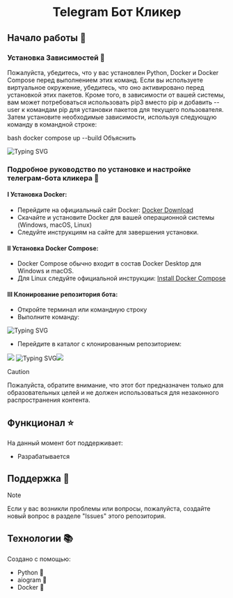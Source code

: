 <h1 align="center">Telegram Бот Кликер</h1>

## Начало работы :mag_right:

### Установка Зависимостей :space_invader:

Пожалуйста, убедитесь, что у вас установлен Python, Docker и Docker Compose перед выполнением этих команд. Если вы используете виртуальное окружение, убедитесь, что оно активировано перед установкой этих пакетов. Кроме того, в зависимости от вашей системы, вам может потребоваться использовать pip3 вместо pip и добавить --user к командам pip для установки пакетов для текущего пользователя. Затем установите необходимые зависимости, используя следующую команду в командной строке:

bash
docker compose up --build
Объяснить

<picture>
  <source media="(prefers-color-scheme: dark)" srcset="https://readme-typing-svg.herokuapp.com?font=Comic+Sans&duration=4000&pause=100&color=FFFFFF&background=000000&random=false&width=435&lines=cd+Telegram-Bot-Clicker;docker+compose+up+--build">
    <!-- Светлая тема -->
    <img alt="Typing SVG" src="https://readme-typing-svg.herokuapp.com?font=Comic+Sans&duration=400&pause=100&color=000000&background=FFFFFF&random=false&width=435&lines=cd+Telegram-Bot-Clicker;docker+compose+up+--build">
</picture>

### Подробное руководство по установке и настройке телеграм-бота кликера :wrench:

<h4>&#8544; Установка Docker:</h4>

- Перейдите на официальный сайт Docker: <a href="https://www.docker.com/">Docker Download</a>
- Скачайте и установите Docker для вашей операционной системы (Windows, macOS, Linux)
- Следуйте инструкциям на сайте для завершения установки.

<h4>&#8545; Установка Docker Compose:</h4>

- Docker Compose обычно входит в состав Docker Desktop для Windows и macOS.
- Для Linux следуйте официальной инструкции: <a href="https://docs.docker.com/desktop/install/linux-install/">Install Docker Compose</a>

<h4>&#8546; Клонирование репозитория бота:</h4>

- Откройте терминал или командную строку
- Выполните команду:
  
<picture>
  <source media="(prefers-color-scheme: dark)" srcset="https://readme-typing-svg.herokuapp.com?font=Comic+Sans&duration=4000&pause=100&color=FFFFFF&background=000000&random=false&width=435&lines=cd+Telegram-Bot-Clicker;docker+compose+up+--build](https://readme-typing-svg.herokuapp.com?font=Comic+Sans&duration=4400&pause=1000&color=FFFFFF&background=000000&random=false&width=460&lines=git+clone+%3C%D1%81%D1%81%D1%8B%D0%BB%D0%BA%D0%B0-%D0%BD%D0%B0-%D1%80%D0%B5%D0%BF%D0%BE%D0%B7%D0%B8%D1%82%D0%BE%D1%80%D0%B8%D0%B9-%D1%81-%D0%B1%D0%BE%D1%82%D0%BE%D0%BC%3E)](https://git.io/typing-svg)">
    <!-- Светлая тема -->
    <img alt="Typing SVG" src="[https://readme-typing-svg.herokuapp.com?font=Comic+Sans&duration=400&pause=100&color=000000&background=FFFFFF&random=false&width=435&lines=cd+Telegram-Bot-Clicker;docker+compose+up+--build](https://readme-typing-svg.herokuapp.com?font=Comic+Sans&duration=4400&pause=1000&color=000000&background=FFFFFF&random=false&width=460&lines=git+clone+%3C%D1%81%D1%81%D1%8B%D0%BB%D0%BA%D0%B0-%D0%BD%D0%B0-%D1%80%D0%B5%D0%BF%D0%BE%D0%B7%D0%B8%D1%82%D0%BE%D1%80%D0%B8%D0%B9-%D1%81-%D0%B1%D0%BE%D1%82%D0%BE%D0%BC%3E)](https://git.io/typing-svg)">
</picture>

- Перейдите в каталог с клонированным репозиторием:

<picture>
  <source media="(prefers-color-scheme: dark)" srcset="https://git.io/typing-svg"><img src="https://readme-typing-svg.herokuapp.com?font=Comic+Sans&duration=4400&pause=1000&color=FFFFFF&background=000000&random=false&width=460&lines=cd+%3C%D0%BD%D0%B0%D0%B7%D0%B2%D0%B0%D0%BD%D0%B8%D0%B5-%D0%BA%D0%B0%D1%82%D0%B0%D0%BB%D0%BE%D0%B3%D0%B0%3E">
    <!-- Светлая тема -->
    <img alt="Typing SVG" src="href="https://git.io/typing-svg"><img src="https://readme-typing-svg.herokuapp.com?font=Comic+Sans&duration=4400&pause=1000&color=000000&background=FFFFFF&random=false&width=460&lines=cd+%3C%D0%BD%D0%B0%D0%B7%D0%B2%D0%B0%D0%BD%D0%B8%D0%B5-%D0%BA%D0%B0%D1%82%D0%B0%D0%BB%D0%BE%D0%B3%D0%B0%3E">
</picture>

> [!CAUTION]
> Пожалуйста, обратите внимание, что этот бот предназначен только для образовательных целей и не должен использоваться для незаконного распространения контента.

## Функционал :star:

На данный момент бот поддерживает:

- Разрабатывается

## Поддержка :pencil:
> [!NOTE]
> Если у вас возникли проблемы или вопросы, пожалуйста, создайте новый вопрос в разделе "Issues" этого репозитория.

## Технологии 📚

Создано с помощью:
- Python 🐍
- aiogram 🤖
- Docker 🐋
